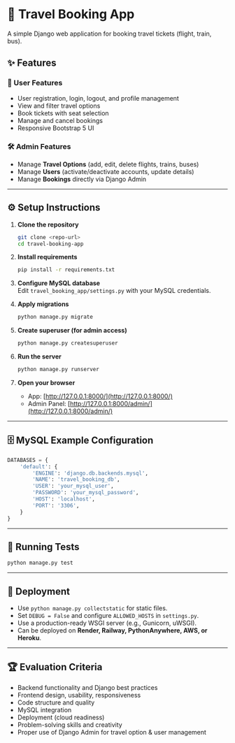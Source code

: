 # 🧳 Travel Booking App

A simple Django web application for booking travel tickets (flight, train, bus).  

## ✨ Features

### 🔑 User Features
- User registration, login, logout, and profile management  
- View and filter travel options  
- Book tickets with seat selection  
- Manage and cancel bookings  
- Responsive Bootstrap 5 UI  

### 🛠️ Admin Features
- Manage **Travel Options** (add, edit, delete flights, trains, buses)  
- Manage **Users** (activate/deactivate accounts, update details)  
- Manage **Bookings** directly via Django Admin  

---

## ⚙️ Setup Instructions

1. **Clone the repository**  
   ```bash
   git clone <repo-url>
   cd travel-booking-app
   ```

2. **Install requirements**  
   ```bash
   pip install -r requirements.txt
   ```

3. **Configure MySQL database**  
   Edit `travel_booking_app/settings.py` with your MySQL credentials.  

4. **Apply migrations**  
   ```bash
   python manage.py migrate
   ```

5. **Create superuser (for admin access)**  
   ```bash
   python manage.py createsuperuser
   ```

6. **Run the server**  
   ```bash
   python manage.py runserver
   ```

7. **Open your browser**  
   - App: [http://127.0.0.1:8000/](http://127.0.0.1:8000/)  
   - Admin Panel: [http://127.0.0.1:8000/admin/](http://127.0.0.1:8000/admin/)  

---

## 🗄️ MySQL Example Configuration

```python
DATABASES = {
    'default': {
        'ENGINE': 'django.db.backends.mysql',
        'NAME': 'travel_booking_db',
        'USER': 'your_mysql_user',
        'PASSWORD': 'your_mysql_password',
        'HOST': 'localhost',
        'PORT': '3306',
    }
}
```

---

## 🧪 Running Tests

```bash
python manage.py test
```

---

## 🚀 Deployment

- Use `python manage.py collectstatic` for static files.  
- Set `DEBUG = False` and configure `ALLOWED_HOSTS` in `settings.py`.  
- Use a production-ready WSGI server (e.g., Gunicorn, uWSGI).  
- Can be deployed on **Render, Railway, PythonAnywhere, AWS, or Heroku**.  

---

## 🏆 Evaluation Criteria

- Backend functionality and Django best practices  
- Frontend design, usability, responsiveness  
- Code structure and quality  
- MySQL integration  
- Deployment (cloud readiness)  
- Problem-solving skills and creativity  
- Proper use of Django Admin for travel option & user management  
